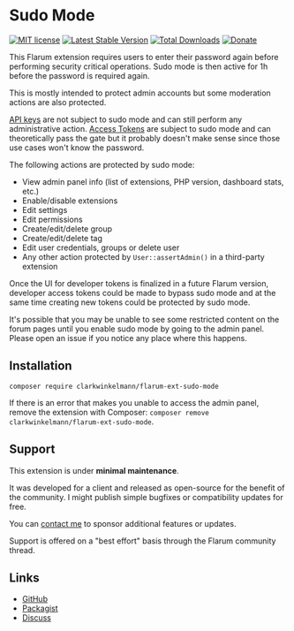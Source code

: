 # Sudo Mode

[![MIT license](https://img.shields.io/badge/license-MIT-blue.svg)](https://github.com/clarkwinkelmann/flarum-ext-sudo-mode/blob/master/LICENSE.txt) [![Latest Stable Version](https://img.shields.io/packagist/v/clarkwinkelmann/flarum-ext-sudo-mode.svg)](https://packagist.org/packages/clarkwinkelmann/flarum-ext-sudo-mode) [![Total Downloads](https://img.shields.io/packagist/dt/clarkwinkelmann/flarum-ext-sudo-mode.svg)](https://packagist.org/packages/clarkwinkelmann/flarum-ext-sudo-mode) [![Donate](https://img.shields.io/badge/paypal-donate-yellow.svg)](https://www.paypal.me/clarkwinkelmann)

This Flarum extension requires users to enter their password again before performing security critical operations.
Sudo mode is then active for 1h before the password is required again.

This is mostly intended to protect admin accounts but some moderation actions are also protected.

[API keys](https://docs.flarum.org/rest-api#api-keys) are not subject to sudo mode and can still perform any administrative action.
[Access Tokens](https://docs.flarum.org/rest-api#access-tokens) are subject to sudo mode and can theoretically pass the gate but it probably doesn't make sense since those use cases won't know the password.

The following actions are protected by sudo mode:

- View admin panel info (list of extensions, PHP version, dashboard stats, etc.)
- Enable/disable extensions
- Edit settings
- Edit permissions
- Create/edit/delete group
- Create/edit/delete tag
- Edit user credentials, groups or delete user
- Any other action protected by `User::assertAdmin()` in a third-party extension

Once the UI for developer tokens is finalized in a future Flarum version, developer access tokens could be made to bypass sudo mode and at the same time creating new tokens could be protected by sudo mode.

It's possible that you may be unable to see some restricted content on the forum pages until you enable sudo mode by going to the admin panel.
Please open an issue if you notice any place where this happens.

## Installation

    composer require clarkwinkelmann/flarum-ext-sudo-mode

If there is an error that makes you unable to access the admin panel, remove the extension with Composer: `composer remove clarkwinkelmann/flarum-ext-sudo-mode`.

## Support

This extension is under **minimal maintenance**.

It was developed for a client and released as open-source for the benefit of the community.
I might publish simple bugfixes or compatibility updates for free.

You can [contact me](https://clarkwinkelmann.com/flarum) to sponsor additional features or updates.

Support is offered on a "best effort" basis through the Flarum community thread.

## Links

- [GitHub](https://github.com/clarkwinkelmann/flarum-ext-sudo-mode)
- [Packagist](https://packagist.org/packages/clarkwinkelmann/flarum-ext-sudo-mode)
- [Discuss](https://discuss.flarum.org/d/32006)
